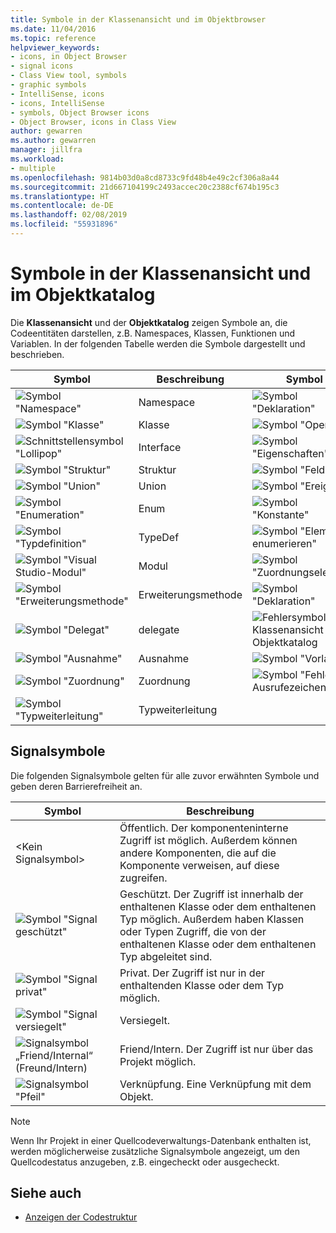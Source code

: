 ```yaml
---
title: Symbole in der Klassenansicht und im Objektbrowser
ms.date: 11/04/2016
ms.topic: reference
helpviewer_keywords:
- icons, in Object Browser
- signal icons
- Class View tool, symbols
- graphic symbols
- IntelliSense, icons
- icons, IntelliSense
- symbols, Object Browser icons
- Object Browser, icons in Class View
author: gewarren
ms.author: gewarren
manager: jillfra
ms.workload:
- multiple
ms.openlocfilehash: 9814b03d0a8cd8733c9fd48b4e49c2cf306a8a44
ms.sourcegitcommit: 21d667104199c2493accec20c2388cf674b195c3
ms.translationtype: HT
ms.contentlocale: de-DE
ms.lasthandoff: 02/08/2019
ms.locfileid: "55931896"
---
```

# <a name="class-view-and-object-browser-icons"></a>Symbole in der Klassenansicht und im Objektkatalog

Die **Klassenansicht** und der **Objektkatalog** zeigen Symbole an, die Codeentitäten darstellen, z.B. Namespaces, Klassen, Funktionen und Variablen. In der folgenden Tabelle werden die Symbole dargestellt und beschrieben.

|Symbol|Beschreibung|Symbol|Beschreibung|
|----------|-----------------|----------|-----------------|
|![Symbol "Namespace"](../ide/media/vxnamespace_icon.gif)|Namespace|![Symbol "Deklaration"](../ide/media/vxmethod_icon.gif)|Methode oder Funktion|
|![Symbol "Klasse"](../ide/media/vxclass_icon.gif)|Klasse|![Symbol "Operator"](../ide/media/vxoperator_icon.gif)|Operator|
|![Schnittstellensymbol "Lollipop"](../ide/media/vxinterface_icon.gif)|Interface|![Symbol "Eigenschaften"](../ide/media/vxproperty_icon.gif)|Eigenschaft|
|![Symbol "Struktur"](../ide/media/vxstruct_icon.gif)|Struktur|![Symbol "Feld"](../ide/media/vxfield_icon.gif)|Feld oder Variable|
|![Symbol "Union"](../ide/media/vxunion_icon.gif)|Union|![Symbol "Ereignis"](../ide/media/vxevent_icon.gif)|event|
|![Symbol "Enumeration"](../ide/media/vxenum_icon.gif)|Enum|![Symbol "Konstante"](../ide/media/vxconstant_icon.gif)|Konstante|
|![Symbol "Typdefinition"](../ide/media/vxtypedef_icon.gif)|TypeDef|![Symbol "Element enumerieren"](../ide/media/vxenumitem_icon.gif)|Enum-Element|
|![Symbol "Visual Studio-Modul"](../ide/media/vxmodule_icon.gif)|Modul|![Symbol "Zuordnungselement"](../ide/media/vxmapitem_icon.gif)|Zuordnungselement|
|![Symbol "Erweiterungsmethode"](../ide/media/extensionmethod.gif)|Erweiterungsmethode|![Symbol "Deklaration"](../ide/media/vxmethod_icon.gif)|Externe Deklaration|
|![Symbol "Delegat"](../ide/media/vxdelegate_icon.gif)|delegate|![Fehlersymbol für Klassenansicht und Objektkatalog](../ide/media/erroricon.gif)|Fehler|
|![Symbol "Ausnahme"](../ide/media/vxexception_icon.gif)|Ausnahme|![Symbol "Vorlage"](../ide/media/vxtemplate_icon.gif)|Vorlage|
|![Symbol "Zuordnung"](../ide/media/vxmap_icon.gif)|Zuordnung|![Symbol "Fehler - Ausrufezeichen"](../ide/media/vxerror_icon.gif)|Unbekannt|
|![Symbol "Typweiterleitung"](../ide/media/ob_type_forward.gif)|Typweiterleitung|||

## <a name="signal-icons"></a>Signalsymbole

Die folgenden Signalsymbole gelten für alle zuvor erwähnten Symbole und geben deren Barrierefreiheit an.

|Symbol|Beschreibung|
|----------|-----------------|
|\<Kein Signalsymbol>|Öffentlich. Der komponenteninterne Zugriff ist möglich. Außerdem können andere Komponenten, die auf die Komponente verweisen, auf diese zugreifen.|
|![Symbol "Signal geschützt"](../ide/media/vxsignal_icon_key.gif)|Geschützt. Der Zugriff ist innerhalb der enthaltenen Klasse oder dem enthaltenen Typ möglich. Außerdem haben Klassen oder Typen Zugriff, die von der enthaltenen Klasse oder dem enthaltenen Typ abgeleitet sind.|
|![Symbol "Signal privat"](../ide/media/vxsignal_icon_lock.gif)|Privat. Der Zugriff ist nur in der enthaltenden Klasse oder dem Typ möglich.|
|![Symbol "Signal versiegelt"](../ide/media/vxsignal_icon_envelope.gif)|Versiegelt.|
|![Signalsymbol „Friend&#47;Internal“ (Freund/Intern)](../ide/media/vxsignal_icon_diamond.gif)|Friend/Intern. Der Zugriff ist nur über das Projekt möglich.|
|![Signalsymbol "Pfeil"](../ide/media/vxsignal_icon_arrow.gif)|Verknüpfung. Eine Verknüpfung mit dem Objekt.|

> [!NOTE]
> Wenn Ihr Projekt in einer Quellcodeverwaltungs-Datenbank enthalten ist, werden möglicherweise zusätzliche Signalsymbole angezeigt, um den Quellcodestatus anzugeben, z.B. eingecheckt oder ausgecheckt.

## <a name="see-also"></a>Siehe auch

- [Anzeigen der Codestruktur](../ide/viewing-the-structure-of-code.md)